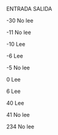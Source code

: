 ENTRADA           SALIDA

-30               No lee

-11               No lee

-10                Lee

-6                 Lee
 
-5               No lee

 0                 Lee
 
 6                 Lee
 
40                 Lee

41               No lee

234              No lee
